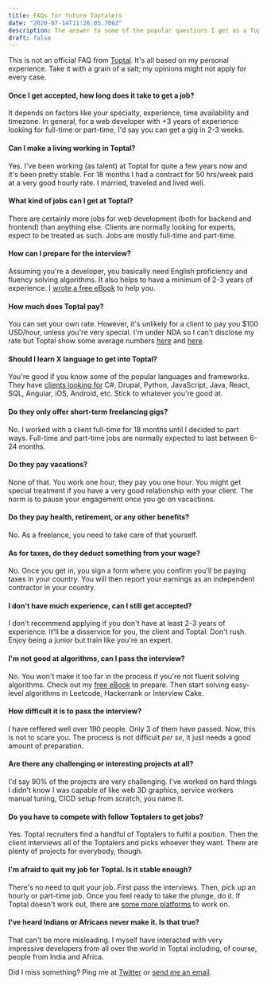 ```yaml
---
title: FAQs for future Toptalers
date: "2020-07-14T11:26:05.706Z"
description: The answer to some of the popular questions I get as a Toptaler
draft: false
---
```


This is not an official FAQ from [Toptal](https://www.toptal.com/#join-only-great-devs). It's all based on my personal experience. Take it with a grain of a salt; my opinions might not apply for every case.

<div class="divider"></div>

#### Once I get accepted, how long does it take to get a job?

It depends on factors like your specialty, experience, time availability and timezone. In general, for a web developer with +3 years of experience looking for full-time or part-time, I'd say you can get a gig in 2-3 weeks.

#### Can I make a living working in Toptal?

Yes. I've been working (as talent) at Toptal for quite a few years now and it's been pretty stable. For 18 months I had a contract for 50 hrs/week paid at a very good hourly rate. I married, traveled and lived well.

#### What kind of jobs can I get at Toptal?

There are certainly more jobs for web development (both for backend and frontend) than anything else. Clients are normally looking for experts, expect to be treated as such. Jobs are mostly full-time and part-time.

#### How can I prepare for the interview?

Assuming you're a developer, you basically need English proficiency and fluency solving algorithms. It also helps to have a minimum of 2-3 years of experience. I [wrote a free eBook](/cracking-the-toptal-interview/) to help you.

#### How much does Toptal pay?

You can set your own rate. However, it's unlikely for a client to pay you $100 USD/hour, unless you're very special. I'm under NDA so I can't disclose my rate but Toptal show some average numbers [here](https://www.toptal.com/developers/front-end/hourly-rate) and [here](https://www.toptal.com/developers/back-end/hourly-rate).

#### Should I learn X language to get into Toptal?

You're good if you know some of the popular languages and frameworks. They have [clients looking for](https://www.toptal.com/developers) C#, Drupal, Python, JavaScript, Java, React, SQL, Angular, iOS, Android, etc. Stick to whatever you're good at.

#### Do they only offer short-term freelancing gigs?

No. I worked with a client full-time for 18 months until I decided to part ways. Full-time and part-time jobs are normally expected to last between 6-24 months.

#### Do they pay vacations?

None of that. You work one hour, they pay you one hour. You might get special treatment if you have a very good relationship with your client. The norm is to pause your engagement once you go on vacactions.

#### Do they pay health, retirement, or any other benefits?

No. As a freelance, you need to take care of that yourself. 

#### As for taxes, do they deduct something from your wage?

No. Once you get in, you sign a form where you confirm you'll be paying taxes in your country. You will then report your earnings as an independent contractor in your country.

#### I don't have much experience, can I still get accepted?

I don't recommend applying if you don't have at least 2-3 years of experience. It'll be a disservice for you, the client and Toptal. Don't rush. Enjoy being a junior but train like you're an expert.

#### I'm not good at algorithms, can I pass the interview?

No. You won't make it too far in the process if you're not fluent solving algorithms. Check out my [free eBook](/cracking-the-toptal-interview/) to prepare. Then start solving easy-level algorithms in Leetcode, Hackerrank or Interview Cake.

#### How difficult it is to pass the interview?

I have reffered well over 190 people. Only 3 of them have passed. Now, this is not to scare you. The process is not difficult *per se*, it just needs a good amount of preparation.

#### Are there any challenging or interesting projects at all?

I'd say 90% of the projects are very challenging. I've worked on hard things I didn't know I was capable of like web 3D graphics, service workers manual tuning, CICD setup from scratch, you name it.

#### Do you have to compete with fellow Toptalers to get jobs?

Yes. Toptal recruiters find a handful of Toptalers to fulfil a position. Then the client interviews all of the Toptalers and picks whoever they want. There are plenty of projects for everybody, though.

#### I'm afraid to quit my job for Toptal. Is it stable enough?

There's no need to quit your job. First pass the interviews. Then, pick up an hourly or part-time job. Once you feel ready to take the plunge, do it. If Toptal doesn't work out, there are [some more platforms](https://carlosroso.com/best-platforms-to-land-top-remote-jobs-in-2020/) to work on.

#### I've heard Indians or Africans never make it. Is that true?

That can't be more misleading. I myself have interacted with very impressive developers from all over the world in Toptal including, of course, people from India and Africa.

<div class="divider"></div>

Did I miss something? Ping me at [Twitter](https://twitter.com/caroso1222) or [send me an email](/contact).
